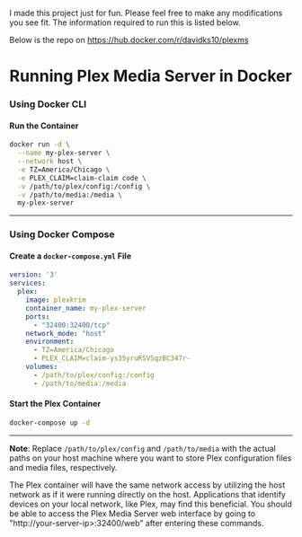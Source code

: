 I made this project just for fun. Please feel free to make any modifications you see fit. The information required to run this is listed below. 

Below is the repo on https://hub.docker.com/r/davidks10/plexms

# Running Plex Media Server in Docker

### Using Docker CLI

#### Run the Container

```bash
docker run -d \
  --name my-plex-server \
  --network host \
  -e TZ=America/Chicago \
  -e PLEX_CLAIM=claim-claim code \
  -v /path/to/plex/config:/config \
  -v /path/to/media:/media \
  my-plex-server

```

---

### Using Docker Compose

#### Create a `docker-compose.yml` File

```yaml
version: '3'
services:
  plex:
    image: plexkrim
    container_name: my-plex-server
    ports:
      - "32400:32400/tcp"
    network_mode: "host"
    environment:
      - TZ=America/Chicago
      - PLEX_CLAIM=claim-ys35yruRSVSqzBC347r-
    volumes:
      - /path/to/plex/config:/config
      - /path/to/media:/media
```

#### Start the Plex Container

```bash
docker-compose up -d
```

---

**Note**: Replace `/path/to/plex/config` and `/path/to/media` with the actual paths on your host machine where you want to store Plex configuration files and media files, respectively.

The Plex container will have the same network access by utilizing the host network as if it were running directly on the host. Applications that identify devices on your local network, like Plex, may find this beneficial. You should be able to access the Plex Media Server web interface by going to "http://your-server-ip>:32400/web" after entering these commands.

